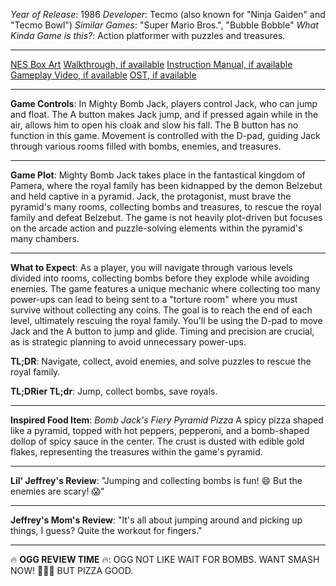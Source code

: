 *Year of Release*: 1986
*Developer*: Tecmo (also known for "Ninja Gaiden" and "Tecmo Bowl")
*Similar Games*: "Super Mario Bros.", "Bubble Bobble"
*What Kinda Game is this?*: Action platformer with puzzles and treasures.

---
[NES Box Art](https://www.google.com/search?tbm=isch&q=NES+Box+Art+Mighty+Bomb+Jack) 
[Walkthrough, if available](https://www.google.com/search?q=Walkthrough+Steam+Mighty+Bomb+Jack)
[Instruction Manual, if available](https://www.google.com/search?q=NES+Instruction+Manual+Mighty+Bomb+Jack)
[Gameplay Video, if available](https://www.youtube.com/results?search_query=gameplay+NES+Mighty+Bomb+Jack) 
[OST, if available](https://www.youtube.com/results?search_query=gameplay+NES+Mighty+Bomb+Jack+OST)

- - -
**Game Controls**:
In Mighty Bomb Jack, players control Jack, who can jump and float. The A button makes Jack jump, and if pressed again while in the air, allows him to open his cloak and slow his fall. The B button has no function in this game. Movement is controlled with the D-pad, guiding Jack through various rooms filled with bombs, enemies, and treasures.

- - -
**Game Plot**:
Mighty Bomb Jack takes place in the fantastical kingdom of Pamera, where the royal family has been kidnapped by the demon Belzebut and held captive in a pyramid. Jack, the protagonist, must brave the pyramid's many rooms, collecting bombs and treasures, to rescue the royal family and defeat Belzebut. The game is not heavily plot-driven but focuses on the arcade action and puzzle-solving elements within the pyramid's many chambers.

- - -
**What to Expect**:
As a player, you will navigate through various levels divided into rooms, collecting bombs before they explode while avoiding enemies. The game features a unique mechanic where collecting too many power-ups can lead to being sent to a "torture room" where you must survive without collecting any coins. The goal is to reach the end of each level, ultimately rescuing the royal family. You'll be using the D-pad to move Jack and the A button to jump and glide. Timing and precision are crucial, as is strategic planning to avoid unnecessary power-ups.

**TL;DR**: Navigate, collect, avoid enemies, and solve puzzles to rescue the royal family.

**TL;DRier TL;dr**: Jump, collect bombs, save royals.

---
**Inspired Food Item**: *Bomb Jack's Fiery Pyramid Pizza*
A spicy pizza shaped like a pyramid, topped with hot peppers, pepperoni, and a bomb-shaped dollop of spicy sauce in the center. The crust is dusted with edible gold flakes, representing the treasures within the game's pyramid.

---
**Lil' Jeffrey's Review**: "Jumping and collecting bombs is fun! 😄 But the enemies are scary! 😱"

---
**Jeffrey's Mom's Review**: "It's all about jumping around and picking up things, I guess? Quite the workout for fingers."

---
🔥 **OGG REVIEW TIME** 🔥: OGG NOT LIKE WAIT FOR BOMBS. WANT SMASH NOW! 🏹🔥🤬 BUT PIZZA GOOD.